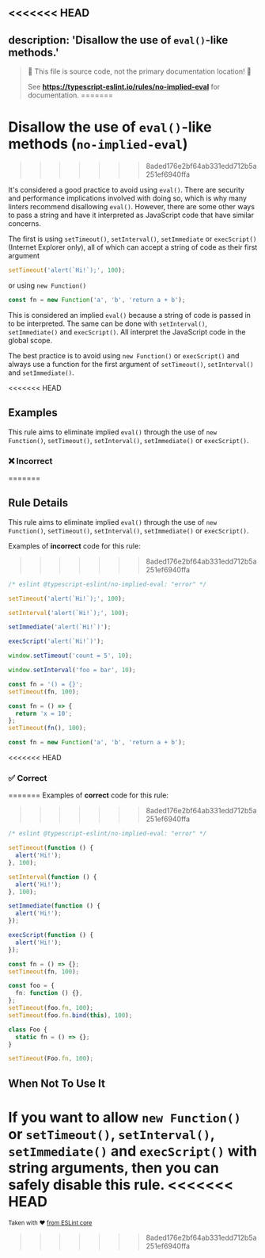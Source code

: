 <<<<<<< HEAD
---
description: 'Disallow the use of `eval()`-like methods.'
---

> 🛑 This file is source code, not the primary documentation location! 🛑
>
> See **https://typescript-eslint.io/rules/no-implied-eval** for documentation.
=======
# Disallow the use of `eval()`-like methods (`no-implied-eval`)
>>>>>>> 8aded176e2bf64ab331edd712b5a251ef6940ffa

It's considered a good practice to avoid using `eval()`. There are security and performance implications involved with doing so, which is why many linters recommend disallowing `eval()`. However, there are some other ways to pass a string and have it interpreted as JavaScript code that have similar concerns.

The first is using `setTimeout()`, `setInterval()`, `setImmediate` or `execScript()` (Internet Explorer only), all of which can accept a string of code as their first argument

```ts
setTimeout('alert(`Hi!`);', 100);
```

or using `new Function()`

```ts
const fn = new Function('a', 'b', 'return a + b');
```

This is considered an implied `eval()` because a string of code is
passed in to be interpreted. The same can be done with `setInterval()`, `setImmediate()` and `execScript()`. All interpret the JavaScript code in the global scope.

The best practice is to avoid using `new Function()` or `execScript()` and always use a function for the first argument of `setTimeout()`, `setInterval()` and `setImmediate()`.

<<<<<<< HEAD
## Examples

This rule aims to eliminate implied `eval()` through the use of `new Function()`, `setTimeout()`, `setInterval()`, `setImmediate()` or `execScript()`.

<!--tabs-->

### ❌ Incorrect
=======
## Rule Details

This rule aims to eliminate implied `eval()` through the use of `new Function()`, `setTimeout()`, `setInterval()`, `setImmediate()` or `execScript()`.

Examples of **incorrect** code for this rule:
>>>>>>> 8aded176e2bf64ab331edd712b5a251ef6940ffa

```ts
/* eslint @typescript-eslint/no-implied-eval: "error" */

setTimeout('alert(`Hi!`);', 100);

setInterval('alert(`Hi!`);', 100);

setImmediate('alert(`Hi!`)');

execScript('alert(`Hi!`)');

window.setTimeout('count = 5', 10);

window.setInterval('foo = bar', 10);

const fn = '() = {}';
setTimeout(fn, 100);

const fn = () => {
  return 'x = 10';
};
setTimeout(fn(), 100);

const fn = new Function('a', 'b', 'return a + b');
```

<<<<<<< HEAD
### ✅ Correct
=======
Examples of **correct** code for this rule:
>>>>>>> 8aded176e2bf64ab331edd712b5a251ef6940ffa

```ts
/* eslint @typescript-eslint/no-implied-eval: "error" */

setTimeout(function () {
  alert('Hi!');
}, 100);

setInterval(function () {
  alert('Hi!');
}, 100);

setImmediate(function () {
  alert('Hi!');
});

execScript(function () {
  alert('Hi!');
});

const fn = () => {};
setTimeout(fn, 100);

const foo = {
  fn: function () {},
};
setTimeout(foo.fn, 100);
setTimeout(foo.fn.bind(this), 100);

class Foo {
  static fn = () => {};
}

setTimeout(Foo.fn, 100);
```

## When Not To Use It

If you want to allow `new Function()` or `setTimeout()`, `setInterval()`, `setImmediate()` and `execScript()` with string arguments, then you can safely disable this rule.
<<<<<<< HEAD
=======

<sup>Taken with ❤️ [from ESLint core](https://github.com/eslint/eslint/blob/master/docs/rules/no-implied-eval.md)</sup>
>>>>>>> 8aded176e2bf64ab331edd712b5a251ef6940ffa
